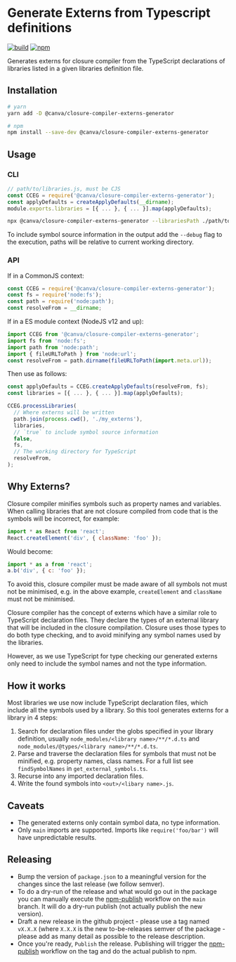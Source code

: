 # Generate Externs from Typescript definitions

[![build](https://github.com/canva-public/closure-compiler-externs-generator/actions/workflows/node.js.yml/badge.svg)](https://github.com/canva-public/closure-compiler-externs-generator/actions/workflows/node.js.yml)
[![npm](https://img.shields.io/npm/v/@canva/closure-compiler-externs-generator.svg)](https://www.npmjs.com/package/@canva/closure-compiler-externs-generator)

Generates externs for closure compiler from the TypeScript declarations of libraries listed in a given libraries definition file.

## Installation

```bash
# yarn
yarn add -D @canva/closure-compiler-externs-generator

# npm
npm install --save-dev @canva/closure-compiler-externs-generator
```

## Usage

### CLI

```js
// path/to/libraries.js, must be CJS
const CCEG = require('@canva/closure-compiler-externs-generator');
const applyDefaults = createApplyDefaults(__dirname);
module.exports.libraries = [{ ... }, { ... }].map(applyDefaults);
```

```bash
npx @canva/closure-compiler-externs-generator --librariesPath ./path/to/libraries.js --out ./my_externs
```

To include symbol source information in the output add the `--debug` flag to the execution, paths will be relative to current working directory.

### API

If in a CommonJS context:

```js
const CCEG = require('@canva/closure-compiler-externs-generator');
const fs = require('node:fs');
const path = require('node:path');
const resolveFrom = __dirname;
```

If in a ES module context (NodeJS v12 and up):

```js
import CCEG from '@canva/closure-compiler-externs-generator';
import fs from 'node:fs';
import path from 'node:path';
import { fileURLToPath } from 'node:url';
const resolveFrom = path.dirname(fileURLToPath(import.meta.url));
```

Then use as follows:

```js
const applyDefaults = CCEG.createApplyDefaults(resolveFrom, fs);
const libraries = [{ ... }, { ... }].map(applyDefaults);

CCEG.processLibraries(
  // Where externs will be written
  path.join(process.cwd(), './my_externs'),
  libraries,
  // `true` to include symbol source information
  false,
  fs,
  // The working directory for TypeScript
  resolveFrom,
);
```

## Why Externs?

Closure compiler minifies symbols such as property names and variables. When calling libraries
that are not closure compiled from code that is the symbols will be incorrect, for example:

```js
import * as React from 'react';
React.createElement('div', { className: 'foo' });
```

Would become:

```js
import * as a from 'react';
a.b('div', { c: 'foo' });
```

To avoid this, closure compiler must be made aware of all symbols not must not be minimised, e.g.
in the above example, `createElement` and `className` must not be minimised.

Closure compiler has the concept of externs which have a similar role to TypeScript declaration files.
They declare the types of an external library that will be included in the closure compilation.
Closure uses those types to do both type checking, and to avoid minifying any symbol names used
by the libraries.

However, as we use TypeScript for type checking our generated externs only need to include
the symbol names and not the type information.

## How it works

Most libraries we use now include TypeScript declaration files, which include all the symbols
used by a library. So this tool generates externs for a library in 4 steps:

1. Search for declaration files under the globs specified in your library definition, usually `node_modules/<library name>/**/*.d.ts` and `node_modules/@types/<library name>/**/*.d.ts`.
2. Parse and traverse the declaration files for symbols that must not be minified, e.g. property names, class names. For a full list see `findSymbolNames` in `get_external_symbols.ts`.
3. Recurse into any imported declaration files.
4. Write the found symbols into `<out>/<libary name>.js`.

## Caveats

- The generated externs only contain symbol data, no type information.
- Only `main` imports are supported. Imports like `require('foo/bar')` will have unpredictable results.

## Releasing

- Bump the version of `package.json` to a meaningful version for the changes since the last release (we follow semver).
- To do a dry-run of the release and what would go out in the package you can manually execute the [npm-publish](https://github.com/canva-public/closure-compiler-externs-generator/actions/workflows/npm-publish.yml) workflow on the `main` branch. It will do a dry-run publish (not actually publish the new version).
- Draft a new release in the github project - please use a tag named `vX.X.X` (where `X.X.X` is the new to-be-releases semver of the package - please add as many detail as possible to the release description.
- Once you're ready, `Publish` the release. Publishing will trigger the [npm-publish](https://github.com/canva-public/closure-compiler-externs-generator/actions/workflows/npm-publish.yml) workflow on the tag and do the actual publish to npm.
